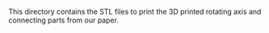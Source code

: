 This directory contains the STL files to print the 3D printed rotating axis and connecting parts from our paper.
